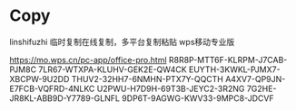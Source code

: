 # Copy
linshifuzhi
临时复制在线复制，多平台复制粘贴
wps移动专业版

https://mo.wps.cn/pc-app/office-pro.html
R8R8P-MTT6F-KLRPM-J7CAB-PJM8C
7LR67-WTXPA-KLUHV-GEK2E-QW4CK
EUYTH-3KWKL-PJMX7-XBCPW-9U2DD
THUV2-32HH7-6NMHN-PTX7Y-QQCTH
A4XV7-QP9JN-E7FCB-VQFRD-4NLKC
U2PWU-H7D9H-69T3B-JEYC2-3R2NG
7G2HE-JR8KL-ABB9D-Y7789-GLNFL
9DP6T-9AGWG-KWV33-9MPC8-JDCVF
